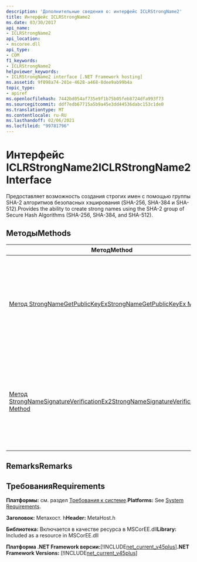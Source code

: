 ```yaml
---
description: 'Дополнительные сведения о: интерфейс ICLRStrongName2'
title: Интерфейс ICLRStrongName2
ms.date: 03/30/2017
api_name:
- ICLRStrongName2
api_location:
- mscoree.dll
api_type:
- COM
f1_keywords:
- ICLRStrongName2
helpviewer_keywords:
- ICLRStrongName2 interface [.NET Framework hosting]
ms.assetid: 9f098a74-201e-4628-a468-8dee9ab99b4a
topic_type:
- apiref
ms.openlocfilehash: 7442bd054af735e9f1b75b05feb8724dfa993f73
ms.sourcegitcommit: ddf7edb67715a5b9a45e3dd44536dabc153c1de0
ms.translationtype: MT
ms.contentlocale: ru-RU
ms.lasthandoff: 02/06/2021
ms.locfileid: "99781796"
---
```

# <a name="iclrstrongname2-interface"></a><span data-ttu-id="50ccf-103">Интерфейс ICLRStrongName2</span><span class="sxs-lookup"><span data-stu-id="50ccf-103">ICLRStrongName2 Interface</span></span>

<span data-ttu-id="50ccf-104">Предоставляет возможность создания строгих имен с помощью группы SHA-2 алгоритмов безопасных хэширования (SHA-256, SHA-384 и SHA-512).</span><span class="sxs-lookup"><span data-stu-id="50ccf-104">Provides the ability to create strong names using the SHA-2 group of Secure Hash Algorithms (SHA-256, SHA-384, and SHA-512).</span></span>  
  
## <a name="methods"></a><span data-ttu-id="50ccf-105">Методы</span><span class="sxs-lookup"><span data-stu-id="50ccf-105">Methods</span></span>  
  
|<span data-ttu-id="50ccf-106">Метод</span><span class="sxs-lookup"><span data-stu-id="50ccf-106">Method</span></span>|<span data-ttu-id="50ccf-107">Описание</span><span class="sxs-lookup"><span data-stu-id="50ccf-107">Description</span></span>|  
|------------|-----------------|  
|[<span data-ttu-id="50ccf-108">Метод StrongNameGetPublicKeyEx</span><span class="sxs-lookup"><span data-stu-id="50ccf-108">StrongNameGetPublicKeyEx Method</span></span>](strongnamegetpublickeyex-method.md)|<span data-ttu-id="50ccf-109">Получает открытый ключ из пары открытого и закрытого ключей и задает алгоритм хеширования и алгоритм подписи.</span><span class="sxs-lookup"><span data-stu-id="50ccf-109">Gets the public key from a public/private key pair, and specifies a hash algorithm and a signature algorithm.</span></span>|  
|[<span data-ttu-id="50ccf-110">Метод StrongNameSignatureVerificationEx2</span><span class="sxs-lookup"><span data-stu-id="50ccf-110">StrongNameSignatureVerificationEx2 Method</span></span>](strongnamesignatureverificationex2-method.md)|<span data-ttu-id="50ccf-111">Проверяет подпись сборки со строгим именем и обеспечивает сопоставление ключа ECMA с реальным ключом.</span><span class="sxs-lookup"><span data-stu-id="50ccf-111">Verifies the signature of a strongly named assembly, and provides a mapping from the ECMA key to a real key.</span></span>|  
  
## <a name="remarks"></a><span data-ttu-id="50ccf-112">Remarks</span><span class="sxs-lookup"><span data-stu-id="50ccf-112">Remarks</span></span>  
  
## <a name="requirements"></a><span data-ttu-id="50ccf-113">Требования</span><span class="sxs-lookup"><span data-stu-id="50ccf-113">Requirements</span></span>  

 <span data-ttu-id="50ccf-114">**Платформы:** см. раздел [Требования к системе](../../get-started/system-requirements.md).</span><span class="sxs-lookup"><span data-stu-id="50ccf-114">**Platforms:** See [System Requirements](../../get-started/system-requirements.md).</span></span>  
  
 <span data-ttu-id="50ccf-115">**Заголовок:** Метахост. h</span><span class="sxs-lookup"><span data-stu-id="50ccf-115">**Header:** MetaHost.h</span></span>  
  
 <span data-ttu-id="50ccf-116">**Библиотека:** Включается в качестве ресурса в MSCorEE.dll</span><span class="sxs-lookup"><span data-stu-id="50ccf-116">**Library:** Included as a resource in MSCorEE.dll</span></span>  
  
 <span data-ttu-id="50ccf-117">**Платформа .NET Framework версии:**[!INCLUDE[net_current_v45plus](../../../../includes/net-current-v45plus-md.md)]</span><span class="sxs-lookup"><span data-stu-id="50ccf-117">**.NET Framework Versions:** [!INCLUDE[net_current_v45plus](../../../../includes/net-current-v45plus-md.md)]</span></span>
